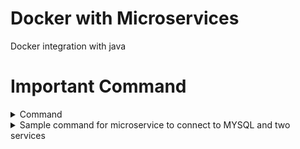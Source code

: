# Docker with Microservices
Docker integration with java


# Important Command 

<details><summary> Command</summary>
<p>

  <details><summary> General commands</summary>
<p>
- Install docker 

```
yum install docker
```

- Docker version 

```
docker --version
```
  
- Start docker service 

```
service docker start
```
  
- Check docker information 

```
docker info
```
  
- To Check docker image in linux box 

```
docker images
```
  
- To pull docker image and run 

```
docker run hello-world
```
  
- To pull docker image and with version 

```
docker pull mysql:5.7
```

- Docker process status 

```
docker ps
```

- To stop Docker 

```
docker stop <container id>
```

- To remove Docker container 

```
docker rm -f <contain id>
```
  
- To remove Docker image 

```
docker rmi -f <image id>
```
  
- Give container custome name

```
docker run -dit --name=mycontainer nginx
```  
  
- Give container custome name with port

```
docker run -dit --name=mycontainer -p 8000:80 nginx
```  

- Pause and unpause container

```
docker pause/unpause <container name>
``` 

- Delete all images

```
docker image prune -a
``` 
 </p>
</details>
  
  
<details><summary> Docker MYSQL Command</summary>
<p>
  
```
docker run -d -p 6666:3306 --name=docker-mysql --env="MYSQL_ROOT_PASSWORD=test1234" --env="MYSQL_DATABASE=emp" mysql
```
  
```
docker exec -it docker-mysql bash
```
  
```
mysql -uroot -p 
```
  
- Enter mysql password
```
test1234
```
  
- Perform some sql command
```
mysql> show databases;
```
  
```
mysql> show tables; 
```
</p>
</details>
  
  
<details><summary> Volumrs and bind mount</summary>
<p>
  
- List all the volumes docker is maintaining

```
docker volumes ls
``` 
  
- Create docker volume

```
docker volumes <create volume_name> myvolume
``` 
  
- Mount container to volume

```
docker run -dit --mount source=myvolume,destination=/temp nginx
``` 
</p>
</details>
  
  
<details><summary> Docker network</summary>
<p>
  
- To list network

```
docker network ls
``` 
  
- Create network 

```
docker network create denonetwork --subnet=172.19.0.0/16
``` 
  
- Attach network to container

```
docker run --name webserver2 --net demonetwork --ip 172.19.0.2 -h web.mausam.com -p 82:80 -ti ubuntu /bin/bash
``` 

- Connect and disconnect network to container

```
docker network di/connect <network name> <container name>
``` 

  
</p>
</details>
  
  
<details><summary> Create custome docker image</summary>
<p>
  
- Crate dockerfile
```
vi dockerfile
``` 
 
- Create docker file with followind syntac
```
  FROM centos
  RUN yum install -y httpd
  ADD index.html /var/www/html
  CMD apachectl -D FOREGROUND
  EXPOSE 80
  MAINTAINER MAUSAM
  ENV myenv myvalue
  
``` 
```
docker build -t myimagename .
  
``` 
</p>
</details>
  
  
<details><summary> Publish image to docker hun</summary>
<p>
  
- Tag docker file
```
docker tag <image name> <docker hub user name>/<image name>
``` 
- Push to hun
  
```
docker push <docker hub user name>/<image name>
``` 
</p>
</details>
  
</p>
</details>

  
<details><summary> Sample command for microservice to connect to MYSQL and two services</summary>
<p>
  
```
Setup the mysql container:
docker run -d -p 6666:3306 --name=docker-mysql --
env="MYSQL_ROOT_PASSWORD=test1234" --env="MYSQL_DATABASE=mydb" mysql
docker exec -it docker-mysql bash
# mysql -uroot -p
test1234
mysql> show databases;
mysql> show tables;
Another Terminal:
docker exec -i docker-mysql mysql -uroot -ptest1234 mydb <tables.sql
Launch the Application Containers:
docker build -f Dockerfile -t coupon_app .
docker run -t --name=coupon-app --link docker-mysql:mysql -p 10555:9091
coupon_app
docker build -f Dockerfile -t product_app .
docker run -t --link docker-mysql:mysql -p 10666:9090 product_app
docker run -t --link docker-mysql:mysql --link coupon-app:coupon_app -p
10666:9090 product_app
Testing:
http://localhost:10555/couponapiapi
http://localhost:10666/productapi
The --link command will allow the Containers
  
```
                                                                    
</p>
</details>
